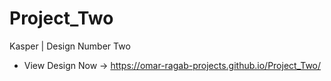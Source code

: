 # Project_Two
Kasper | Design Number Two

* View Design Now ->
  https://omar-ragab-projects.github.io/Project_Two/

